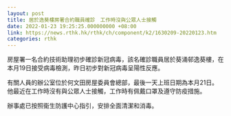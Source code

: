 ```yaml
---
layout: post
title: 居於逸葵樓房署合約職員確診　工作時沒與公眾人士接觸
date: 2022-01-23 19:25:25.000000000 +08:00
link: https://news.rthk.hk/rthk/ch/component/k2/1630209-20220123.htm
categories: rthk
---
```


房屋署一名合約技術助理初步確診新冠病毒，該名確診職員居於葵涌邨逸葵樓，在本月19日接受病毒檢測，昨日初步對新冠病毒呈陽性反應。

有關人員的辦公室位於何文田房屋委員會總部，最後一天上班日期為本月21日。他最近在工作時沒有與公眾人士接觸，工作時有佩戴口罩及遵守防疫措施。

辦事處已按照衞生防護中心指引，安排全面清潔和消毒。
